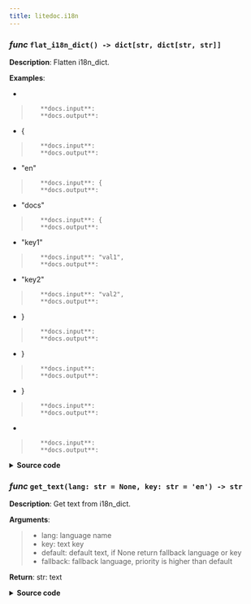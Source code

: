 ```yaml
---
title: litedoc.i18n
---
```

### ***func*** `flat_i18n_dict() -> dict[str, dict[str, str]]`



**Description**: Flatten i18n_dict.

**Examples**:
  - ```python
>        **docs.input**: 
>        **docs.output**: 
  - {
>        **docs.input**: 
>        **docs.output**: 
  - "en"
>        **docs.input**: {
>        **docs.output**: 
  - "docs"
>        **docs.input**: {
>        **docs.output**: 
  - "key1"
>        **docs.input**: "val1",
>        **docs.output**: 
  - "key2"
>        **docs.input**: "val2",
>        **docs.output**: 
  - }
>        **docs.input**: 
>        **docs.output**: 
  - }
>        **docs.input**: 
>        **docs.output**: 
  - }
>        **docs.input**: 
>        **docs.output**: 
  - ```
>        **docs.input**: 
>        **docs.output**: 


<details>
<summary> <b>Source code</b> </summary>

```python
def flat_i18n_dict(data: dict[str, NestedDict]) -> dict[str, dict[str, str]]:
    """
    Flatten i18n_dict.
    Examples:
        ```python
        {
            "en": {
                "docs": {
                    "key1": "val1",
                    "key2": "val2",
                }
            }
        }
        ```

        to

        ```python
        {
            "en": {
                "docs.key1": "val1",
                "docs.key2": "val2",
            }
        }
        ```
    Returns:
    """
    ret: dict[str, dict[str, str]] = {}

    def _flat(_lang_data: NestedDict) -> dict[str, str]:
        res = {}
        for k, v in _lang_data.items():
            if isinstance(v, dict):
                for kk, vv in _flat(v).items():
                    res[f'{k}.{kk}'] = vv
            else:
                res[k] = v
        return res
    for lang, lang_data in data.items():
        ret[lang] = _flat(lang_data)
    return ret
```
</details>

### ***func*** `get_text(lang: str = None, key: str = 'en') -> str`



**Description**: Get text from i18n_dict.

**Arguments**:
> - lang: language name  
> - key: text key  
> - default: default text, if None return fallback language or key  
> - fallback: fallback language, priority is higher than default  

**Return**: str: text


<details>
<summary> <b>Source code</b> </summary>

```python
def get_text(lang: str, key: str, default: Optional[str]=None, fallback: Optional[str]='en') -> str:
    """
    Get text from i18n_dict.
    Args:
        lang: language name
        key: text key
        default: default text, if None return fallback language or key
        fallback: fallback language, priority is higher than default
    Returns:
        str: text
    """
    if lang in i18n_flat_dict:
        if key in i18n_flat_dict[lang]:
            return i18n_flat_dict[lang][key]
    if fallback is not None:
        return i18n_flat_dict.get(fallback, {}).get(key, default or key)
    else:
        return default or key
```
</details>

